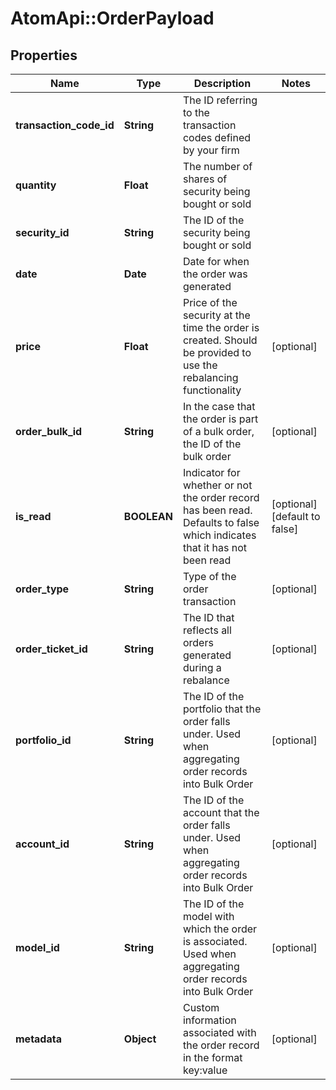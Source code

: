 # AtomApi::OrderPayload

## Properties
Name | Type | Description | Notes
------------ | ------------- | ------------- | -------------
**transaction_code_id** | **String** | The ID referring to the transaction codes defined by your firm | 
**quantity** | **Float** | The number of shares of security being bought or sold | 
**security_id** | **String** | The ID of the security being bought or sold | 
**date** | **Date** | Date for when the order was generated | 
**price** | **Float** | Price of the security at the time the order is created. Should be provided to use the rebalancing functionality | [optional] 
**order_bulk_id** | **String** | In the case that the order is part of a bulk order, the ID of the bulk order | [optional] 
**is_read** | **BOOLEAN** | Indicator for whether or not the order record has been read. Defaults to false which indicates that it has not been read | [optional] [default to false]
**order_type** | **String** | Type of the order transaction | [optional] 
**order_ticket_id** | **String** | The ID that reflects all orders generated during a rebalance | [optional] 
**portfolio_id** | **String** | The ID of the portfolio that the order falls under. Used when aggregating order records into Bulk Order | [optional] 
**account_id** | **String** | The ID of the account that the order falls under. Used when aggregating order records into Bulk Order | [optional] 
**model_id** | **String** | The ID of the model with which the order is associated. Used when aggregating order records into Bulk Order | [optional] 
**metadata** | **Object** | Custom information associated with the order record in the format key:value | [optional] 


